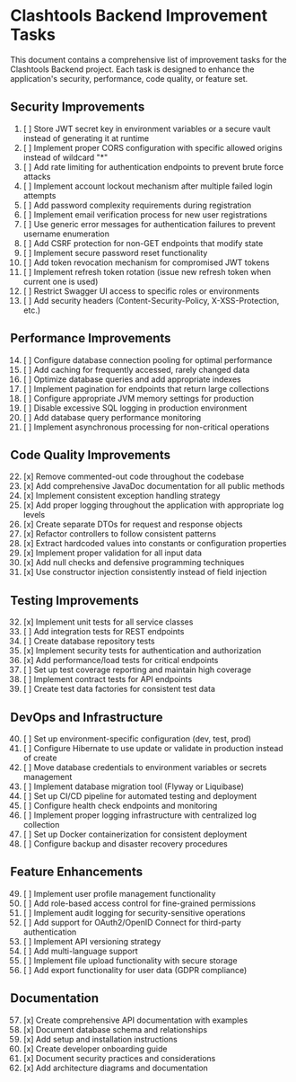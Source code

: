 # Clashtools Backend Improvement Tasks

This document contains a comprehensive list of improvement tasks for the Clashtools Backend project. Each task is designed to enhance the application's security, performance, code quality, or feature set.

## Security Improvements

1. [ ] Store JWT secret key in environment variables or a secure vault instead of generating it at runtime
2. [ ] Implement proper CORS configuration with specific allowed origins instead of wildcard "*"
3. [ ] Add rate limiting for authentication endpoints to prevent brute force attacks
4. [ ] Implement account lockout mechanism after multiple failed login attempts
5. [ ] Add password complexity requirements during registration
6. [ ] Implement email verification process for new user registrations
7. [ ] Use generic error messages for authentication failures to prevent username enumeration
8. [ ] Add CSRF protection for non-GET endpoints that modify state
9. [ ] Implement secure password reset functionality
10. [ ] Add token revocation mechanism for compromised JWT tokens
11. [ ] Implement refresh token rotation (issue new refresh token when current one is used)
12. [ ] Restrict Swagger UI access to specific roles or environments
13. [ ] Add security headers (Content-Security-Policy, X-XSS-Protection, etc.)

## Performance Improvements

14. [ ] Configure database connection pooling for optimal performance
15. [ ] Add caching for frequently accessed, rarely changed data
16. [ ] Optimize database queries and add appropriate indexes
17. [ ] Implement pagination for endpoints that return large collections
18. [ ] Configure appropriate JVM memory settings for production
19. [ ] Disable excessive SQL logging in production environment
20. [ ] Add database query performance monitoring
21. [ ] Implement asynchronous processing for non-critical operations

## Code Quality Improvements

22. [x] Remove commented-out code throughout the codebase
23. [x] Add comprehensive JavaDoc documentation for all public methods
24. [x] Implement consistent exception handling strategy
25. [x] Add proper logging throughout the application with appropriate log levels
26. [x] Create separate DTOs for request and response objects
27. [x] Refactor controllers to follow consistent patterns
28. [x] Extract hardcoded values into constants or configuration properties
29. [x] Implement proper validation for all input data
30. [x] Add null checks and defensive programming techniques
31. [x] Use constructor injection consistently instead of field injection

## Testing Improvements

32. [x] Implement unit tests for all service classes
33. [ ] Add integration tests for REST endpoints
34. [ ] Create database repository tests
35. [x] Implement security tests for authentication and authorization
36. [x] Add performance/load tests for critical endpoints
37. [ ] Set up test coverage reporting and maintain high coverage
38. [ ] Implement contract tests for API endpoints
39. [ ] Create test data factories for consistent test data

## DevOps and Infrastructure

40. [ ] Set up environment-specific configuration (dev, test, prod)
41. [ ] Configure Hibernate to use update or validate in production instead of create
42. [ ] Move database credentials to environment variables or secrets management
43. [ ] Implement database migration tool (Flyway or Liquibase)
44. [ ] Set up CI/CD pipeline for automated testing and deployment
45. [ ] Configure health check endpoints and monitoring
46. [ ] Implement proper logging infrastructure with centralized log collection
47. [ ] Set up Docker containerization for consistent deployment
48. [ ] Configure backup and disaster recovery procedures

## Feature Enhancements

49. [ ] Implement user profile management functionality
50. [ ] Add role-based access control for fine-grained permissions
51. [ ] Implement audit logging for security-sensitive operations
52. [ ] Add support for OAuth2/OpenID Connect for third-party authentication
53. [ ] Implement API versioning strategy
54. [ ] Add multi-language support
55. [ ] Implement file upload functionality with secure storage
56. [ ] Add export functionality for user data (GDPR compliance)

## Documentation

57. [x] Create comprehensive API documentation with examples
58. [x] Document database schema and relationships
59. [x] Add setup and installation instructions
60. [x] Create developer onboarding guide
61. [x] Document security practices and considerations
62. [x] Add architecture diagrams and documentation

